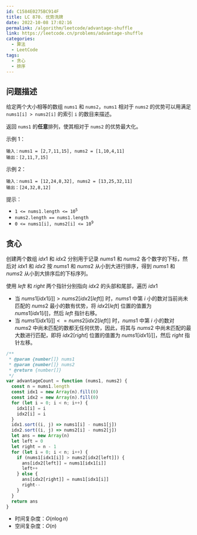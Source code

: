 ```yaml
---
id: C1584E0275BC914F
title: LC 870. 优势洗牌
date: 2022-10-08 17:02:16
permalink: /algorithm/leetcode/advantage-shuffle
link: https://leetcode.cn/problems/advantage-shuffle
categories:
  - 算法
  - LeetCode
tags:
  - 贪心
  - 排序
---
```


<Level :type='2'/>

## 问题描述

给定两个大小相等的数组 `nums1` 和 `nums2`，`nums1` 相对于 `nums2` 的优势可以用满足 `nums1[i] > nums2[i]` 的索引 `i` 的数目来描述。

返回 `nums1` 的**任意**排列，使其相对于 `nums2` 的优势最大化。

示例 1：

```text
输入：nums1 = [2,7,11,15], nums2 = [1,10,4,11]
输出：[2,11,7,15]
```

示例 2：

```text
输入：nums1 = [12,24,8,32], nums2 = [13,25,32,11]
输出：[24,32,8,12]
```

提示：

- <code>1 <= nums1.length <= 10<sup>5</sup></code>
- `nums2.length == nums1.length`
- <code>0 <= nums1[i], nums2[i] <= 10<sup>9</sup></code>

## 贪心

创建两个数组 $idx1$ 和 $idx2$ 分别用于记录 $nums1$ 和 $nums2$ 各个数字的下标，然后对 $idx1$ 和 $idx2$ 按 $nums1$ 和 $nums2$ 从小到大进行排序，得到 $nums1$ 和 $nums2$ 从小到大排序后的下标序列。

使用 $left$ 和 $right$ 两个指针分别指向 $idx2$ 的头部和尾部，遍历 $idx1$

- 当 $nums1[idx1[i]] > nums2[idx2[left]]$ 时，$nums1$ 中第 $i$ 小的数对当前尚未匹配的 $nums2$ 最小的数有优势，将 $idx2[left]$ 位置的值置为 $nums1[idx1[i]]$，然后 $left$ 指针右移。
- 当 $nums1[idx1[i]] <= nums2[idx2[left]]$ 时，$nums1$ 中第 $i$ 小的数对 $nums2$ 中尚未匹配的数都无任何优势，因此，将其与 $nums2$ 中尚未匹配的最大数进行匹配，即将 $idx2[right]$ 位置的值置为 $nums1[idx1[i]]$，然后 $right$ 指针左移。

```javascript
/**
 * @param {number[]} nums1
 * @param {number[]} nums2
 * @return {number[]}
 */
var advantageCount = function (nums1, nums2) {
  const n = nums1.length
  const idx1 = new Array(n).fill(0)
  const idx2 = new Array(n).fill(0)
  for (let i = 0; i < n; i++) {
    idx1[i] = i
    idx2[i] = i
  }
  idx1.sort((i, j) => nums1[i] - nums1[j])
  idx2.sort((i, j) => nums2[i] - nums2[j])
  let ans = new Array(n)
  let left = 0
  let right = n - 1
  for (let i = 0; i < n; i++) {
    if (nums1[idx1[i]] > nums2[idx2[left]]) {
      ans[idx2[left]] = nums1[idx1[i]]
      left++
    } else {
      ans[idx2[right]] = nums1[idx1[i]]
      right--
    }
  }
  return ans
}
```

- 时间复杂度：$O(n \log {n})$
- 空间复杂度：$O(n)$
